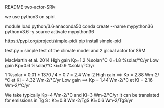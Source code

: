 README two-actor-SRM

we use python3 on spirit

module load python/3.6-anaconda50
conda create --name mypython36 python=3.6 -y
source activate mypython36

https://pypi.org/project/simple-pid/
pip install simple-pid

test.py  = simple test of the climate model and 2 global actor for SRM

MacMartin et al. 2014 
High gain Kp=1.2 %solar/°C   Ki=1.8 %solar/°C/yr
Low  gain Kp=0.6 %solar/°C   Ki=0.9 %solar/°C/yr 

1 %solar = 0.01 * 1370 / 4 * 0.7 = 2.4 Wm-2
High gain ==> Kp = 2.88 Wm-2/°C  et Ki = 4.32 Wm-2/°C/yr
Low gain  ==> Kp = 1.44 Wm-2/°C  et Ki = 2.16 Wm-2/°C/yr

We take typically Kp=4 Wm-2/°C and Ki=3 Wm-2/°C/yr
It can be translated for emissions in Tg S : Kp=0.8 Wm-2/TgS Ki=0.6 Wm-2/TgS/yr
